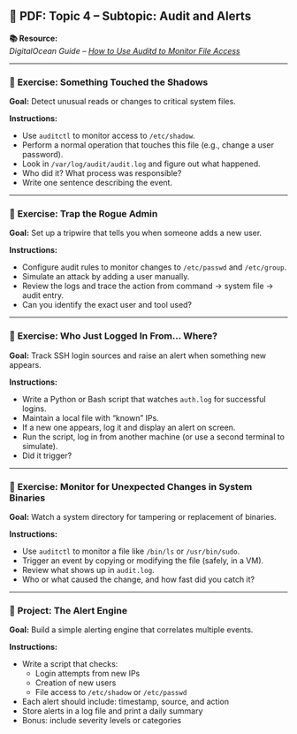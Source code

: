 
## 📄 PDF: Topic 4 – Subtopic: Audit and Alerts  
**📚 Resource:**  
*DigitalOcean Guide – [How to Use Auditd to Monitor File Access](https://www.digitalocean.com/community/tutorials/how-to-use-auditd-to-monitor-file-access-on-ubuntu-20-04)*

---

### 🔹 **Exercise: Something Touched the Shadows**  
**Goal:** Detect unusual reads or changes to critical system files.  

**Instructions:**  
- Use `auditctl` to monitor access to `/etc/shadow`.  
- Perform a normal operation that touches this file (e.g., change a user password).  
- Look in `/var/log/audit/audit.log` and figure out what happened.  
- Who did it? What process was responsible?  
- Write one sentence describing the event.

---

### 🔹 **Exercise: Trap the Rogue Admin**  
**Goal:** Set up a tripwire that tells you when someone adds a new user.  

**Instructions:**  
- Configure audit rules to monitor changes to `/etc/passwd` and `/etc/group`.  
- Simulate an attack by adding a user manually.  
- Review the logs and trace the action from command → system file → audit entry.  
- Can you identify the exact user and tool used?

---

### 🔹 **Exercise: Who Just Logged In From… Where?**  
**Goal:** Track SSH login sources and raise an alert when something new appears.  

**Instructions:**  
- Write a Python or Bash script that watches `auth.log` for successful logins.  
- Maintain a local file with “known” IPs.  
- If a new one appears, log it and display an alert on screen.  
- Run the script, log in from another machine (or use a second terminal to simulate).  
- Did it trigger?

---

### 🔹 **Exercise: Monitor for Unexpected Changes in System Binaries**  
**Goal:** Watch a system directory for tampering or replacement of binaries.  

**Instructions:**  
- Use `auditctl` to monitor a file like `/bin/ls` or `/usr/bin/sudo`.  
- Trigger an event by copying or modifying the file (safely, in a VM).  
- Review what shows up in `audit.log`.  
- Who or what caused the change, and how fast did you catch it?

---

### 🔖 **Project: The Alert Engine**  
**Goal:** Build a simple alerting engine that correlates multiple events.  

**Instructions:**  
- Write a script that checks:  
  - Login attempts from new IPs  
  - Creation of new users  
  - File access to `/etc/shadow` or `/etc/passwd`  
- Each alert should include: timestamp, source, and action  
- Store alerts in a log file and print a daily summary  
- Bonus: include severity levels or categories
